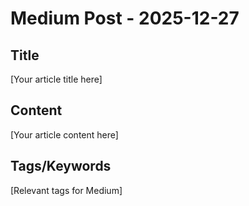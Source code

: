 # Medium Post - 2025-12-27

## Title
[Your article title here]

## Content
[Your article content here]

## Tags/Keywords
[Relevant tags for Medium]
